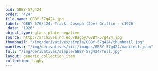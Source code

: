 ```yaml
---
pid: GBBY-57g424
order: '424'
file_name: GBBY-57g424.jpg
label: 'GBBY 57G/424: Track: Joseph (Joe) Griffin - c1926'
_date: '1926'
object_type: glass plate negative
source: http://archives.nd.edu/Bagby/GBBY-57g424.jpg
thumbnail: "/img/derivatives/simple/GBBY-57g424/thumbnail.jpg"
manifest: "/img/derivatives/iiif/images/GBBY-57g424/manifest.json"
full: "/img/derivatives/simple/GBBY-57g424/full.jpg"
layout: generic_collection_item
collection: bagby
---
```

